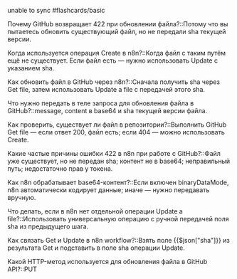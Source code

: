 unable to sync
#flashcards/basic

Почему GitHub возвращает 422 при обновлении файла?::Потому что вы пытаетесь обновить существующий файл, но не передали sha текущей версии.

Когда используется операция Create в n8n?::Когда файл с таким путём ещё не существует. Если файл есть — нужно использовать Update с указанием sha.

Как обновить файл в GitHub через n8n?::Сначала получить sha через Get file, затем использовать Update a file с передачей этого sha.

Что нужно передать в теле запроса для обновления файла в GitHub?::message, content в base64 и sha текущей версии файла.

Как проверить, существует ли файл в репозитории?::Выполнить GitHub Get file — если ответ 200, файл есть; если 404 — можно использовать Create.

Какие частые причины ошибки 422 в n8n при работе с GitHub?::Файл уже существует, но не передан sha; контент не в base64; неправильный путь; недостаточно прав у токена.

Как n8n обрабатывает base64-контент?::Если включен binaryDataMode, n8n автоматически кодирует данные; иначе — нужно передавать вручную.

Что делать, если в n8n нет отдельной операции Update a file?::Использовать универсальную операцию с ручной передачей поля sha из предыдущего шага.

Как связать Get и Update в n8n workflow?::Взять поле {{$json["sha"]}} из результата Get и подставить в поле sha операции Update.

Какой HTTP-метод используется для обновления файла в GitHub API?::PUT